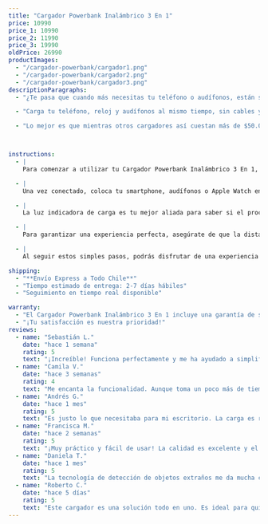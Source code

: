 ```yaml
---
title: "Cargador Powerbank Inalámbrico 3 En 1"
price: 10990
price_1: 10990
price_2: 11990
price_3: 19990
oldPrice: 26990
productImages:
  - "/cargador-powerbank/cargador1.png"
  - "/cargador-powerbank/cargador2.png"
  - "/cargador-powerbank/cargador3.png"
descriptionParagraphs:
  - "¿Te pasa que cuando más necesitas tu teléfono o audífonos, están sin batería? A mí también me pasaba, hasta que encontré el Cargador Powerbank Inalámbrico 3 En 1. Es una solución que realmente hace la diferencia."

  - "Carga tu teléfono, reloj y audífonos al mismo tiempo, sin cables y de forma súper práctica. Además, protege tus dispositivos con tecnología avanzada: detecta objetos extraños, controla la temperatura y corta la carga automáticamente cuando está completo."

  - "Lo mejor es que mientras otros cargadores así cuestan más de $50.000, este tiene un precio que no te puedes perder. En serio, te hará la vida mucho más fácil."



instructions: 
  - |
    Para comenzar a utilizar tu Cargador Powerbank Inalámbrico 3 En 1, conecta el dispositivo a una fuente de energía estable utilizando el cable tipo-C incluido. Este paso asegura que el cargador reciba la energía suficiente para cargar tus dispositivos de manera eficiente y sin interrupciones.

  - | 
    Una vez conectado, coloca tu smartphone, audífonos o Apple Watch en las áreas designadas sobre la base del cargador. Cada sección está diseño específicamente para alinear correctamente los dispositivos, maximizando la transferencia de energía inalámbrica. Asegúrate de posicionarlos cuidadosamente para obtener los mejores resultados.

  - | 
    La luz indicadora de carga es tu mejor aliada para saber si el proceso se está realizando correctamente. Si la luz está encendida, significa que el cargador está funcionando y tu dispositivo se está cargando de manera óptima. Es un detalle práctico que te ofrece tranquilidad mientras tus dispositivos recuperan energía.

  - | 
    Para garantizar una experiencia perfecta, asegúrate de que la distancia de transmisión sea menor a 5 mm. Esto significa que puedes cargar tus dispositivos incluso con carcasa, siempre que esta no sea demasiado gruesa. Evita colocar objetos metálicos en el área de carga, ya que podrían interferir con el proceso y detener la carga para proteger tus dispositivos.

  - | 
    Al seguir estos simples pasos, podrás disfrutar de una experiencia de carga segura, rápida y sin complicaciones. ¡Listo para simplificar tu rutina diaria!

shipping:
  - "**Envío Express a Todo Chile**"
  - "Tiempo estimado de entrega: 2-7 días hábiles"
  - "Seguimiento en tiempo real disponible"

warranty: 
  - "El Cargador Powerbank Inalámbrico 3 En 1 incluye una garantía de satisfacción de 30 días. Si tienes alguna duda o inconveniente, nuestro equipo de soporte estará disponible para ayudarte a través de WhatsApp."
  - "¡Tu satisfacción es nuestra prioridad!"
reviews:
  - name: "Sebastián L."
    date: "hace 1 semana"
    rating: 5
    text: "¡Increíble! Funciona perfectamente y me ha ayudado a simplificar la carga de todos mis dispositivos. El diseño es muy práctico y elegante."
  - name: "Camila V."
    date: "hace 3 semanas"
    rating: 4
    text: "Me encanta la funcionalidad. Aunque toma un poco más de tiempo cargar el teléfono con carcasa, sigue siendo súper útil. ¡Lo recomiendo!"
  - name: "Andrés G."
    date: "hace 1 mes"
    rating: 5
    text: "Es justo lo que necesitaba para mi escritorio. La carga es rápida y segura, y me despreocupo de sobrecargar mis dispositivos."
  - name: "Francisca M."
    date: "hace 2 semanas"
    rating: 5
    text: "¡Muy práctico y fácil de usar! La calidad es excelente y el diseño encaja perfecto en mi espacio. Estoy muy contenta con esta compra."
  - name: "Daniela T."
    date: "hace 1 mes"
    rating: 5
    text: "La tecnología de detección de objetos extraños me da mucha confianza. Es un producto completo y eficiente. Lo recomendaría a cualquiera."
  - name: "Roberto C."
    date: "hace 5 días"
    rating: 5
    text: "Este cargador es una solución todo en uno. Es ideal para quienes necesitan cargar varios dispositivos al mismo tiempo sin complicaciones. ¡Muy satisfecho!"
---
```

